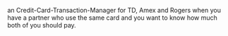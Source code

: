 an Credit-Card-Transaction-Manager for TD, Amex and Rogers when you have a partner who use the same card and you want to know how much both of you should pay.
